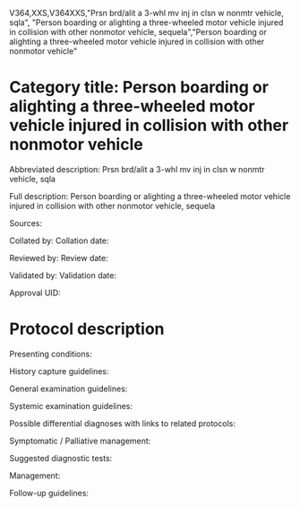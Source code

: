 V364,XXS,V364XXS,"Prsn brd/alit a 3-whl mv inj in clsn w nonmtr vehicle, sqla", "Person boarding or alighting a three-wheeled motor vehicle injured in collision with other nonmotor vehicle, sequela","Person boarding or alighting a three-wheeled motor vehicle injured in collision with other nonmotor vehicle"
# Category title: Person boarding or alighting a three-wheeled motor vehicle injured in collision with other nonmotor vehicle

Abbreviated description: Prsn brd/alit a 3-whl mv inj in clsn w nonmtr vehicle, sqla

Full description: Person boarding or alighting a three-wheeled motor vehicle injured in collision with other nonmotor vehicle, sequela

Sources:

Collated by:
Collation date:

Reviewed by:
Review date:

Validated by:
Validation date:

Approval UID:

# Protocol description

Presenting conditions:

History capture guidelines:

General examination guidelines:

Systemic examination guidelines:

Possible differential diagnoses with links to related protocols:

Symptomatic / Palliative management:

Suggested diagnostic tests:

Management:

Follow-up guidelines:
